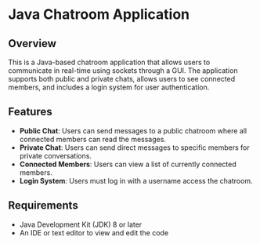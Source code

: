 # Java Chatroom Application

## Overview
This is a Java-based chatroom application that allows users to communicate in real-time using sockets through a GUI. The application supports both public and private chats, allows users to see connected members, and includes a login system for user authentication.

## Features
- **Public Chat**: Users can send messages to a public chatroom where all connected members can read the messages.
- **Private Chat**: Users can send direct messages to specific members for private conversations.
- **Connected Members**: Users can view a list of currently connected members.
- **Login System**: Users must log in with a username access the chatroom.

## Requirements
- Java Development Kit (JDK) 8 or later
- An IDE or text editor to view and edit the code

